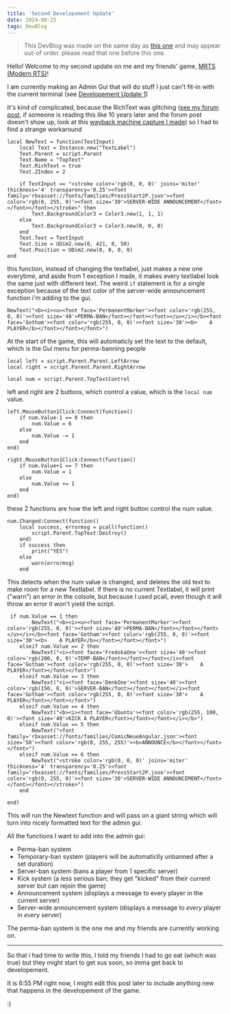 ```yaml
---
title: 'Second Developement Update'
date: 2024-08-25
tags: DevBlog
---
```

> This DevBlog was made on the same day as [this one](https://goobismoobis.github.io/GoobisBlog/2024/08/25/FirstDevblog.html) and may appear out-of order. please read that one before this one.

Hello! Welcome to my second update on me and my friends' game, [MRTS (Modern RTS)](https://www.roblox.com/games/127267058447385/Modern-RTS)!

I am currently making an Admin Gui that will do stuff I just can't fit-in with the current terminal (see [Developement Update 1](https://goobismoobis.github.io/GoobisBlog/2024/08/25/FirstDevblog.html))

It's kind of complicated, because the RichText was glitching ([see my forum post](https://devforum.roblox.com/t/richtext-not-working-correctly/3133998), if someone is reading this like 10 years later and the forum post doesn't show up, look at this [wayback machine capture I made](https://web.archive.org/web/20240825222134/https://devforum.roblox.com/t/richtext-not-working-correctly/3133998)) so I had to find a strange workaround

```
local NewText = function(TextInput)
	local Text = Instance.new("TextLabel")
	Text.Parent = script.Parent
	Text.Name = "TopText"
	Text.RichText = true
	Text.ZIndex = 2
	
	if TextInput == "<stroke color='rgb(0, 0, 0)' joins='miter' thickness='4' transparency='0.25'><font family='rbxasset://fonts/families/PressStart2P.json'><font color='rgb(0, 255, 0)'><font size='30'>SERVER-WIDE ANNOUNCEMENT</font></font></font></stroke>" then
		Text.BackgroundColor3 = Color3.new(1, 1, 1)
	else
		Text.BackgroundColor3 = Color3.new(0, 0, 0)
	end
	Text.Text = TextInput
	Text.Size = UDim2.new(0, 421, 0, 50)
	Text.Position = UDim2.new(0, 0, 0, 0)
end
```
this function, instead of changing the textlabel, just makes a new one everytime, and aside from 1 exception I made, it makes every textlabel look the same just with different text. The weird ```if``` statement is for a single exception because of the text color of the server-wide announcement function i'm adding to the gui.
```
NewText("<b><i><u><font face='PermanentMarker'><font color='rgb(255, 0, 0)'><font size='40'>PERMA-BAN</font></font></font></u></i></b><font face='Gotham'><font color='rgb(255, 0, 0)'><font size='30'><b>    A PLAYER</b></font></font></font>")
```
At the start of the game, this will automaticly set the text to the default, which is the Gui menu for perma-banning people
```
local left = script.Parent.Parent.LeftArrow
local right = script.Parent.Parent.RightArrow

local num = script.Parent.TopTextControl
```
left and right are 2 buttons, which control a value, which is the ```local num``` value.
```
left.MouseButton1Click:Connect(function()
	if num.Value-1 == 0 then
		num.Value = 6
	else
		num.Value -= 1
	end
end)

right.MouseButton1Click:Connect(function()
	if num.Value+1 == 7 then
		num.Value = 1
	else
		num.Value += 1
	end
end)
```
these 2 functions are how the left and right button control the num value.
```
num.Changed:Connect(function()
	local success, errormsg = pcall(function()
		script.Parent.TopText:Destroy()
	end)
	if success then
		print("YES")
	else
		warn(errormsg)
	end
```
This detects when the num value is changed, and deletes the old text to make room for a new Textlabel. If there is no current Textlabel, it will print ("warn") an error in the colsole, but because I used pcall, even though it will throw an error it won't yield the script.
```	
 if num.Value == 1 then
		NewText("<b><i><u><font face='PermanentMarker'><font color='rgb(255, 0, 0)'><font size='40'>PERMA-BAN</font></font></font></u></i></b><font face='Gotham'><font color='rgb(255, 0, 0)'><font size='30'><b>    A PLAYER</b></font></font></font>")
	elseif num.Value == 2 then
		NewText("<i><font face='FredokaOne'><font size='40'><font color='rgb(200, 0, 0)'>TEMP-BAN</font></font></font></i><font face='Gotham'><font color='rgb(255, 0, 0)'><font size='30'>    A PLAYER</font></font></font>")
	elseif num.Value == 3 then
		NewText("<i><font face='DenkOne'><font size='40'><font color='rgb(150, 0, 0)'>SERVER-BAN</font></font></font></i><font face='Gotham'><font color='rgb(255, 0, 0)'><font size='30'>    A PLAYER</font></font></font>")
	elseif num.Value == 4 then
		NewText("<b><i><font face='Ubuntu'><font color='rgb(255, 100, 0)'><font size='40'>KICK A PLAYER</font></font></font></i></b>")
	elseif num.Value == 5 then
		NewText("<font family='rbxasset://fonts/families/ComicNeueAngular.json'><font size='50'><font color='rgb(0, 255, 255)'><b>ANNOUNCE</b></font></font></font>")
	elseif num.Value == 6 then
		NewText("<stroke color='rgb(0, 0, 0)' joins='miter' thickness='4' transparency='0.25'><font family='rbxasset://fonts/families/PressStart2P.json'><font color='rgb(0, 255, 0)'><font size='30'>SERVER-WIDE ANNOUNCEMENT</font></font></font></stroke>")
	end

end)
```
This will run the Newtext function and will pass on a giant string which will turn into nicely formatted text for the admin gui.

All the functions I want to add into the admin gui:
- Perma-ban system
- Temporary-ban system (players will be automaticlly unbanned after a set duration)
- Server-ban system (bans a player from 1 specific server)
- Kick system (a less serious ban; they get "kicked" from their current server but can rejoin the game)
- Announcement system (displays a message to every player in the current server)
- Server-wide announcement system (displays a message to _every_ player in _every_ server)

The perma-ban system is the one me and my friends are currently working on.
****
So that i had time to write this, I told my friends I had to go eat (which was true) but they might start to get sus soon, so imma get back to developement.

It is 6:55 PM right now, I might edit this post later to include anything new that happens in the developement of the game.

:)
